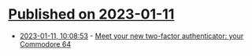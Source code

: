 # [Published on 2023-01-11](index.md)

* [2023-01-11, 10:08:53](https://lobste.rs/s/cfgvzm/meet_your_new_two_factor_authenticator) - [Meet your new two-factor authenticator: your Commodore 64](https://oldvcr.blogspot.com/2022/11/meet-your-new-two-factor-authenticator.html?m=1)
